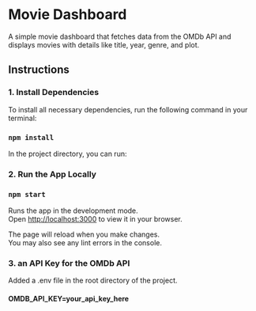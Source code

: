 # Movie Dashboard

A simple movie dashboard that fetches data from the OMDb API and displays movies with details like title, year, genre, and plot.

## Instructions

### 1. Install Dependencies

To install all necessary dependencies, run the following command in your terminal:

### `npm install`

In the project directory, you can run:

### 2. Run the App Locally

### `npm start`

Runs the app in the development mode.\
Open [http://localhost:3000](http://localhost:3000) to view it in your browser.

The page will reload when you make changes.\
You may also see any lint errors in the console.

### 3. an API Key for the OMDb API
Added a .env file in the root directory of the project.
#### OMDB_API_KEY=your_api_key_here
